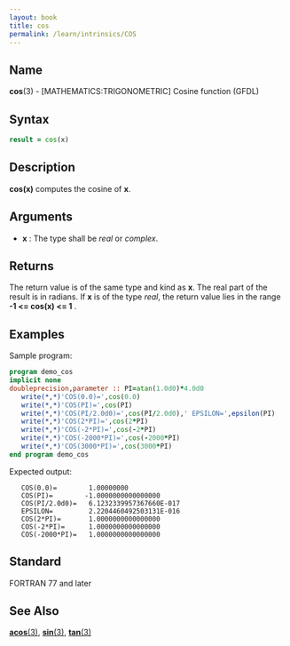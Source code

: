 ```yaml
---
layout: book
title: cos
permalink: /learn/intrinsics/COS
---
```

## __Name__

__cos__(3) - \[MATHEMATICS:TRIGONOMETRIC\] Cosine function
(GFDL)

## __Syntax__
```fortran
result = cos(x)
```
## __Description__

__cos(x)__ computes the cosine of __x__.

## __Arguments__

  - __x__
    : The type shall be _real_ or _complex_.

## __Returns__

The return value is of the same type and kind as __x__. The real part of the
result is in radians. If __x__ is of the type _real_, the return value lies in
the range __-1 \<= cos(x) \<= 1__ .

## __Examples__

Sample program:

```fortran
program demo_cos
implicit none
doubleprecision,parameter :: PI=atan(1.0d0)*4.0d0
   write(*,*)'COS(0.0)=',cos(0.0)
   write(*,*)'COS(PI)=',cos(PI)
   write(*,*)'COS(PI/2.0d0)=',cos(PI/2.0d0),' EPSILON=',epsilon(PI)
   write(*,*)'COS(2*PI)=',cos(2*PI)
   write(*,*)'COS(-2*PI)=',cos(-2*PI)
   write(*,*)'COS(-2000*PI)=',cos(-2000*PI)
   write(*,*)'COS(3000*PI)=',cos(3000*PI)
end program demo_cos
```

Expected output:

```
   COS(0.0)=        1.00000000
   COS(PI)=        -1.0000000000000000
   COS(PI/2.0d0)=   6.1232339957367660E-017
   EPSILON=         2.2204460492503131E-016
   COS(2*PI)=       1.0000000000000000
   COS(-2*PI)=      1.0000000000000000
   COS(-2000*PI)=   1.0000000000000000
```

## __Standard__

FORTRAN 77 and later

## __See Also__

[__acos__(3)](ACOS),
[__sin__(3)](SIN),
[__tan__(3)](TAN)
